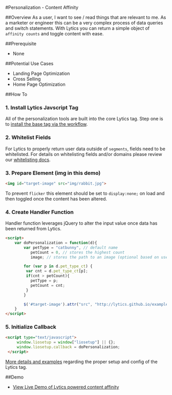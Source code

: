 #Personalization - Content Affinity

##Overview
As a user, I want to see / read things that are relevant to me. As a marketer or engineer this can be a very complex process of data queries and switch statements. With Lytics you can return a simple object of `affinity counts` and toggle content with ease.
  
##Prerequisite
*  None

##Potential Use Cases
*  Landing Page Optimization
*  Cross Selling
*  Home Page Optimization

##How To

### 1. Install Lytics Javscript Tag
All of the personalization tools are built into the core Lytics tag. Step one is to [install the base tag via the workflow](https://activate.getlytics.com/#/integrations/8075d31de91d41b084c23f3d7bbc4f28/action/7d646295b81940cc823e0683245716b4/setup).

### 2. Whitelist Fields
For Lytics to properly return user data outside of `segments`, fields need to be whitelisted. For details on whitelisting fields and/or domains please review our [whitelisting docs](../../core/whitelisting_fields.md).

### 3. Prepare Element (img in this demo)

```html
<img id="target-image" src="img/rabbit.jpg">
```
To prevent `flicker` this element should be set to `display:none;` on load and then toggled once the content has been altered.

### 4. Create Handler Function
Handler function leverages jQuery to alter the input value once data has been returned from Lytics.

```html
<script>
	var doPersonalization = function(d){
		var petType = "catbunny", // default name
		   petCount = 0, // stores the highest count
		   image; // stores the path to an image (optional based on usecase)

		for (var p in d.pet_type_ct) {
		 var cnt = d.pet_type_ct[p];
		 if(cnt > petCount){
		   petType = p;
		   petCount = cnt;
		 }
		}

		$('#target-image').attr("src", "http://lytics.github.io/examples/img/"+petType+".jpg").show();
	}
</script>
```

### 5. Initialize Callback
```html
<script type="text/javascript">
     window.liosetup = window["liosetup"] || {};
     window.liosetup.callback = doPersonalization;
 </script>
```
[More details and examples](../../core/javascript_tag.md) regarding the proper setup and config of the Lytics tag.
    
##Demo
* [View Live Demo of Lytics powered content affinity](http://example.getlytics.com:2000/personalization-affinity.html)